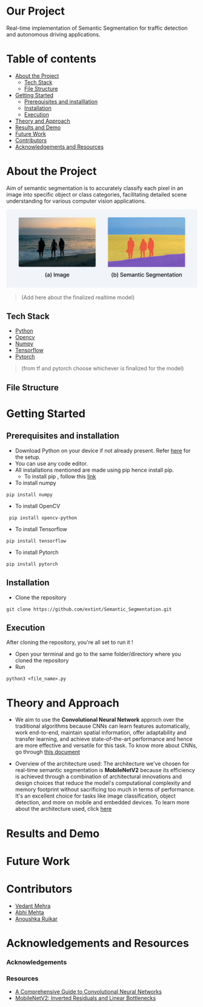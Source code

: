 # Our Project
Real-time implementation of Semantic Segmentation for traffic detection and autonomous driving applications. 
# Table of contents
- [About the Project](#About-the-Project)
  - [Tech Stack](#Tech-Stack)
  - [File Structure](#File-Structure)
- [Getting Started](#Getting-Started)
  - [Prerequisites and installlation](#Prerequisites-and-installlation)
  - [Installation](#Installation)
  - [Execution](#Execution)
- [Theory and Approach](#Theory-and-Approach)
-  [Results and Demo](#Results-and-Demo)
-  [Future Work](#Future-Work)
-  [Contributors](#Contributors)
-  [Acknowledgements and Resources](#Acknowledgements-and-Resources)

# About the Project
Aim of semantic segmentation is to accurately classify each pixel in an image into specific object or class categories, facilitating detailed scene understanding for various computer vision applications.

![Semantic Segmentation.png](https://github.com/Anoushka1009/Semantic_Segmentation/blob/main/Assets/Images/Semantic%20Segmentation.jpg)

> (Add here about the finalized realtime model)
## Tech Stack
- [Python](https://www.python.org/)
- [Opencv](https://opencv.org/)
- [Numpy](https://numpy.org/doc/#)
- [Tensorflow](https://www.tensorflow.org/)
- [Pytorch](https://pytorch.org/)
> (from tf and pytorch choose whichever is finalized for the model)
## File Structure
# Getting Started
## Prerequisites and installation
- Download Python on your device if not already present. 
 Refer [here](https://www.python.org/downloads/) for the setup.
- You can use any code editor.
- All installations mentioned are made using pip hence install pip.
  - To install pip , follow this [link](https://www.geeksforgeeks.org/how-to-install-pip-on-windows/)
- To install numpy
```
pip install numpy
```
- To install OpenCV
```
 pip install opencv-python
```
- To install Tensorflow
```
pip install tensorflow
```
- To install Pytorch
```
pip install pytorch
```
## Installation
- Clone the repository
```
git clone https://github.com/extint/Semantic_Segmentation.git
```

## Execution
After cloning the repository, you're all set to run it !
- Open your terminal and go to the same folder/directory where you cloned the repository
- Run
```
python3 <file_name>.py
```
# Theory and Approach
* We aim to use the **Convolutional Neural Network** approch over the traditional algorithms because CNNs can learn features automatically, work end-to-end, maintain spatial information, offer adaptability and transfer learning, and achieve state-of-the-art performance and hence are more effective and versatile for this task.
To know more about CNNs, go through [this document](https://github.com/Anoushka1009/Semantic_Segmentation/blob/d4b1e09b3fe3fc698ec354e0eeb075ec13a15f17/Implementation/Approach.md)

* Overview of the architecture used: 
The architecture we've chosen for real-time semantic segmentation is **MobileNetV2** because its efficiency is achieved through a combination of architectural innovations and design choices that reduce the model's computational complexity and memory footprint without sacrificing too much in terms of performance. It's an excellent choice for tasks like image classification, object detection, and more on mobile and embedded devices.
To learn more about the architecture used, click  [here](https://github.com/Anoushka1009/Semantic_Segmentation/blob/d4b1e09b3fe3fc698ec354e0eeb075ec13a15f17/Implementation/Architecture.md)

# Results and Demo

# Future Work

# Contributors
- [Vedant Mehra](https://github.com/extint)
- [Abhi Mehta]() 
- [Anoushka Ruikar](https://github.com/Anoushka1009)

# Acknowledgements and Resources
### Acknowledgements

### Resources
 - [A Comprehensive Guide to Convolutional Neural Networks](https://www.v7labs.com/blog/convolutional-neural-networks-guide)
 - [MobileNetV2: Inverted Residuals and Linear Bottlenecks](https://arxiv.org/abs/1801.04381)
 

